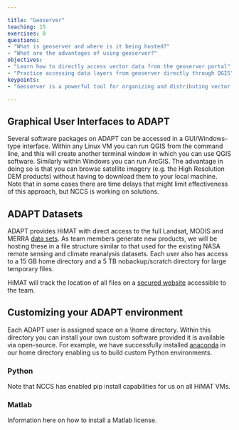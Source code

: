 ```yaml
---

title: "Geoserver"
teaching: 15
exercises: 0
questions:
- "What is geoserver and where is it being hosted?"
- "What are the advantages of using geoserver?"
objectives:
- "Learn how to directly access vector data from the geoserver portal"
- "Practice accessing data layers from geoserver directly through QGIS"
keypoints:
- "Geoserver is a powerful tool for organizing and distributing vector data in any format"

---
```



## Graphical User Interfaces to ADAPT

Several software packages on ADAPT can be accessed in a GUI/Windows-type interface. Within any Linux VM you can run QGIS from the command line, and this will create another terminal window in which you can use QGIS software. Similarly within Windows you can run ArcGIS. The advantage in doing so is that you can browse satellite imagery (e.g. the High Resolution DEM products) without having to download them to your local machine. Note that in some cases there are time delays that might limit effectiveness of this approach, but NCCS is working on solutions.

## ADAPT Datasets

ADAPT provides HiMAT with direct access to the full Landsat, MODIS and MERRA [data sets](https://www.nccs.nasa.gov/services/adapt/data). As team members generate new products, we will be hosting these in a file structure similar to that used for the existing NASA remote sensing and climate reanalysis datasets. Each user also has access to a 15 GB home directory and a 5 TB nobackup/scratch directory for large temporary files.

HiMAT will track the location of all files on a [secured website](http://himat.org/team-documents/data-access/) accessible to the team. 

## Customizing your ADAPT environment

Each ADAPT user is assigned space on a \home directory. Within this directory you can install your own custom software provided it is available via open-source. For example, we have successfully installed [anaconda](https://geohackweek.github.io/Introductory/00-conda-tutorial/) in our home directory enabling us to build custom Python environments. 

### Python

Note that NCCS has enabled pip install capabilities for us on all HiMAT VMs. 

### Matlab

Information here on how to install a Matlab license.